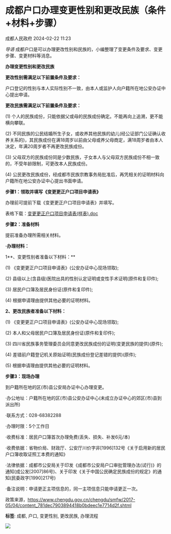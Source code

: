 # 成都户口办理变更性别和更改民族（条件+材料+步骤）

成都人民政府 2024-02-22 11:23

_导语_ 成都户口是可以办理更改性别和民族的，小编整理了变更条件及要求、变更步骤、变更材料等消息。

**办理变更性别和更改民族**

**更改性别需满足以下前置条件及要求：**

户口登记的性别与本人实际性别不一致，由本人或监护人向户籍所在地公安办证中心提出申请。

**更改民族需满足以下前置条件及要求：**

(1) 个人的民族成份，只能依据父或母的民族成份确定。不能再向上追溯，更不能横向攀联。

(2) 不同民族的公民结婚所生子女，或收养其他民族的幼儿(经公证部门公证确认收养关系的)，其民族成份在满18周岁以前由父母或养父母商定，满18周岁者由本人决定，年满20周岁者不再更改民族成份。

(3) 父母双方的民族成份同是少数民族，子女本人与父母双方民族成份不相一致的，不受年龄限制，可更改本人民族成份。

(4) 公民更改民族成份，经成都市民族宗教事务局批准后，再凭相关的证明材料向户籍所在地公安办证中心提出书面申请。

**步骤1：领取并填写《变更更正户口项目申请表》**

办理前可提前下载《变更更正户口项目申请表》并填写。

表格下载：[变更更正户口项目申请表(样表).doc](https://view.officeapps.live.com/op/view.aspx?src=https%3A%2F%2Fwww.chengdu.gov.cn%2Fchengdu%2Fsmfw%2F2017-05%2F04%2F781dec7903894418b0bdeec1e7714d2f%2Ffiles%2F825fc784377f4f768850cad4fa7c37a1.doc&wdOrigin=BROWSELINK)

**步骤2：准备材料**

提前准备办理所需相关材料。

**·办理材料：**

1**、变更性别者准备以下材料：**

(1) 《变更更正户口项目申请表》(公安办证中心现场领取);

(2) 县级以上(含县级)医院出具的性别认定证明或变性手术证明(原件和复印件);

(3) 居民户口簿及居民身份证(原件和复印件);

(4) 根据申请理由提供其他必要的证明材料。

**2、更改民族者准备以下材料：**

(1) 《变更更正户口项目申请表》(公安办证中心现场领取);

(2) 本人和父母居民户口簿及居民身份证(原件和复印件);

(3) 四川省民族事务管理委员会同意更改民族成份的证明(变更民族的提供)(原件);

(4) 差错前户籍登记机关原始证明(民族成份登记差错的提供)(原件);

(5) 根据申请理由提供其他必要的证明材料。

**步骤3：现场办理**

到户籍所在地的区(市)县公安局办证中心办理变更。

·办公地址：户籍所在地的区(市)县公安办证中心(未成立办证中心的郊区(市)县到派出所)

·联系方式：028-68382288

·办理时限：5个工作日

·收费标准：居民户口簿首次办理免费(丢失、损失、补发6元/本)

·收费依据：省物价局、财政厅、公安厅川价字非[1996]132号《关于启用新的居民户口簿收取证照工本费的通知》

·法律依据：成都市公安局关于印发《成都市公安局户口审批管理办法(试行)》的通知(成公发[2007]86号)、关于印发《关于中国公民确定民族成份的规定》的通知(民委政字[1990]217号)

·备注说明：申请更正主项信息的，同一主项信息只能申请更正一次。

政策来源，https://www.chengdu.gov.cn/chengdu/smfw/2017-05/04/content_781dec7903894418b0bdeec1e7714d2f.shtml

**标签**: 成都, 户口, 变更性别, 更改民族, 办理流程 

![](http://imgbdb3.bendibao.com/whbdb/20202/28/20200228094105_67638.png)